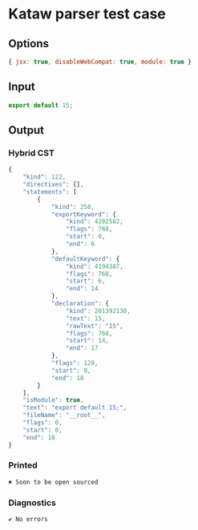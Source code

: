 # Kataw parser test case

## Options

`````js
{ jsx: true, disableWebCompat: true, module: true }
`````

## Input

`````js
export default 15;
`````

## Output

### Hybrid CST

```javascript
{
    "kind": 122,
    "directives": [],
    "statements": [
        {
            "kind": 258,
            "exportKeyword": {
                "kind": 4202582,
                "flags": 768,
                "start": 0,
                "end": 6
            },
            "defaultKeyword": {
                "kind": 4194387,
                "flags": 768,
                "start": 6,
                "end": 14
            },
            "declaration": {
                "kind": 201392130,
                "text": 15,
                "rawText": "15",
                "flags": 768,
                "start": 14,
                "end": 17
            },
            "flags": 128,
            "start": 0,
            "end": 18
        }
    ],
    "isModule": true,
    "text": "export default 15;",
    "fileName": "__root__",
    "flags": 0,
    "start": 0,
    "end": 18
}
```

### Printed

```javascript
✖ Soon to be open sourced
```

### Diagnostics

```javascript
✔ No errors
```

